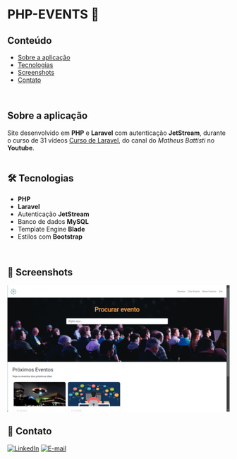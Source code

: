 # PHP-EVENTS 🎎


## Conteúdo
* [Sobre a aplicação](#sobre-a-aplicação)
* [Tecnologias](#hammer_and_wrench-tecnologias)
* [Screenshots](#camera_flash-screenshots)
* [Contato](#email-contato)

<br />

## Sobre a aplicação
Site desenvolvido em __PHP__ e __Laravel__ com autenticação __JetStream__, durante o curso de 31 vídeos [Curso de Laravel](https://www.youtube.com/playlist?list=PLnDvRpP8BnewYKI1n2chQrrR4EYiJKbUG), do canal do _Matheus Battisti_ no __Youtube__.<br />
<br />

## :hammer_and_wrench: Tecnologias
* __PHP__
* __Laravel__
* Autenticação __JetStream__
* Banco de dados __MySQL__
* Template Engine __Blade__
* Estilos com __Bootstrap__
<br />

## :camera_flash: Screenshots
![](https://github.com/luiizsilverio/php-events/blob/main/resources/assets/php-events.gif)
<br />


## :email: Contato

[![LinkedIn](https://img.shields.io/badge/LinkedIn-0077B5?style=for-the-badge&logo=linkedin&logoColor=white)](https://www.linkedin.com/in/luiz-s-de-oliveira-6b6067210)
[![E-mail](https://img.shields.io/badge/Gmail-D14836?style=for-the-badge&logo=gmail&logoColor=white)](mailto:luiiz.silverio@gmail.com)
